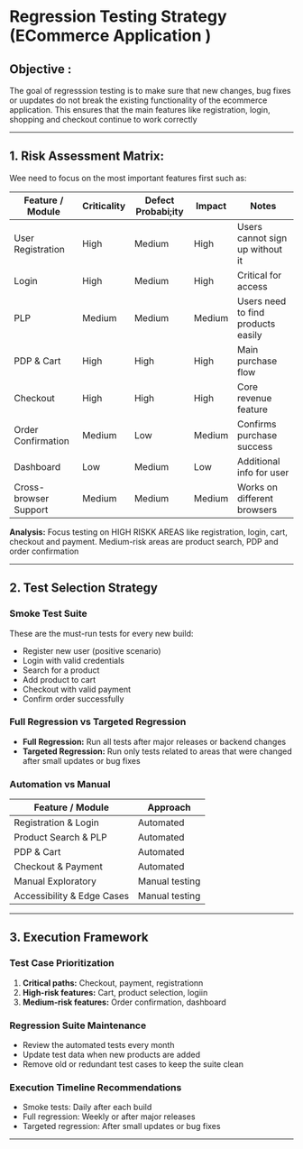 # Regression Testing Strategy (ECommerce Application )

## Objective :

The goal of regresssion testing is to make sure that new changes, bug fixes or uupdates do not break the existing functionality of the ecommerce application. This ensures that the main features like registration, login, shopping and checkout continue to work correctly

---

## 1. Risk Assessment Matrix:

Wee need to focus on the most important features first such as:

| Feature / Module       |Criticality| Defect Probabi;ity | Impact        | Notes 
|------------------------|-----------|-----------------|----------------|-------
| User Registration      | High      | Medium          | High           | Users cannot sign up without it 
| Login                 | High      | Medium          | High           | Critical for access 
|  PLP                  | Medium    | Medium          | Medium         | Users need to find products easily 
| PDP & Cart             |  High      | High            | High           | Main purchase flow 
| Checkout               | High      | High            | High           | Core revenue feature 
| Order Confirmation     |  Medium    | Low             | Medium         | Confirms purchase success 
|  Dashboard             | Low       | Medium          | Low            | Additional info for user 
| Cross-browser Support  | Medium    | Medium          | Medium         | Works on different browsers 

**Analysis:** Focus testing on HIGH RISKK AREAS like registration, login, cart, checkout and payment. Medium-risk areas are product search, PDP and order confirmation

---

## 2. Test Selection Strategy

### Smoke Test Suite
These are the must-run tests for every new build:

- Register new user (positive scenario)  
- Login with valid credentials  
- Search for a product  
- Add product to cart  
- Checkout with valid payment  
- Confirm order successfully  

### Full Regression vs Targeted Regression
- **Full Regression:** Run all tests after major releases or backend changes
- **Targeted Regression:** Run only tests related to areas that were changed after small updates or bug fixes

### Automation vs Manual
| Feature / Module       | Approach         |
|------------------------|----------------|
| Registration & Login    | Automated       |
| Product Search & PLP   | Automated       |
| PDP & Cart              | Automated       |
| Checkout & Payment     | Automated       |
| Manual Exploratory    | Manual testing  |
| Accessibility & Edge Cases | Manual testing |

---

## 3. Execution Framework

### Test Case Prioritization
1. **Critical paths:** Checkout, payment, registrationn
2. **High-risk features:** Cart, product selection, logiin  
3. **Medium-risk features:** Order confirmation, dashboard  

### Regression Suite Maintenance
- Review the automated tests every month
- Update test data when new products are added
- Remove old or redundant test cases to keep the suite clean

### Execution Timeline Recommendations
- Smoke tests: Daily after each build  
- Full regression: Weekly or after major releases  
- Targeted regression: After small updates or bug fixes  

---

